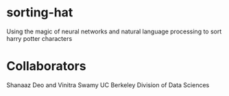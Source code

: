 # sorting-hat
Using the magic of neural networks and natural language processing to sort harry potter characters

# Collaborators
Shanaaz Deo and Vinitra Swamy
UC Berkeley Division of Data Sciences
